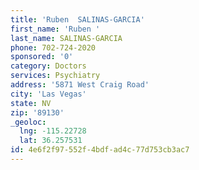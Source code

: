 ```yaml
---
title: 'Ruben  SALINAS-GARCIA'
first_name: 'Ruben '
last_name: SALINAS-GARCIA
phone: 702-724-2020
sponsored: '0'
category: Doctors
services: Psychiatry
address: '5871 West Craig Road'
city: 'Las Vegas'
state: NV
zip: '89130'
_geoloc:
  lng: -115.22728
  lat: 36.257531
id: 4e6f2f97-552f-4bdf-ad4c-77d753cb3ac7
---
```

